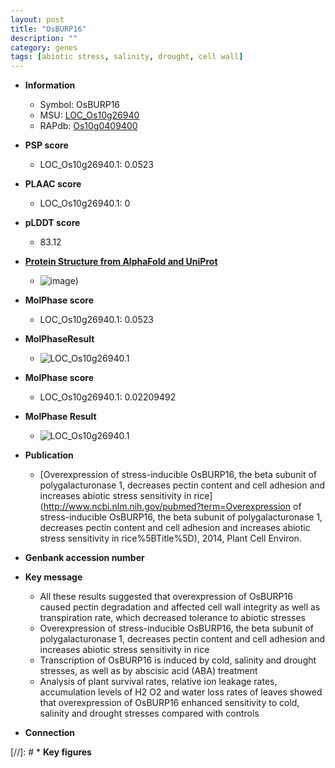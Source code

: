 ```yaml
---
layout: post
title: "OsBURP16"
description: ""
category: genes
tags: [abiotic stress, salinity, drought, cell wall]
---
```


* **Information**  
    + Symbol: OsBURP16  
    + MSU: [LOC_Os10g26940](http://rice.plantbiology.msu.edu/cgi-bin/ORF_infopage.cgi?orf=LOC_Os10g26940)  
    + RAPdb: [Os10g0409400](http://rapdb.dna.affrc.go.jp/viewer/gbrowse_details/irgsp1?name=Os10g0409400)  

* **PSP score**  
    + LOC_Os10g26940.1: 0.0523 

* **PLAAC score**  
    + LOC_Os10g26940.1: 0 

* **pLDDT score**
    + 83.12

* **[Protein Structure from AlphaFold and UniProt](https://www.uniprot.org/uniprotkb/Q7XES5/entry#structure)**
    + ![image](https://ricepsp.github.io/images/Q7/AF-Q7XES5-F1.png))

* **MolPhase score**
    + LOC_Os10g26940.1: 0.0523

* **MolPhaseResult**
    + ![LOC_Os10g26940.1](https://ricepsp.github.io/pictures/LOC_Os10g/LOC_Os10g26940.1.png)

* **MolPhase score**
    + LOC_Os10g26940.1: 0.02209492

* **MolPhase Result**
    + ![LOC_Os10g26940.1](https://304243504.github.io/Pictures/LOC_Os10g/LOC_Os10g26940.1.png)

* **Publication**  
    + [Overexpression of stress-inducible OsBURP16, the beta subunit of polygalacturonase 1, decreases pectin content and cell adhesion and increases abiotic stress sensitivity in rice](http://www.ncbi.nlm.nih.gov/pubmed?term=Overexpression of stress-inducible OsBURP16, the beta subunit of polygalacturonase 1, decreases pectin content and cell adhesion and increases abiotic stress sensitivity in rice%5BTitle%5D), 2014, Plant Cell Environ.

* **Genbank accession number**  

* **Key message**  
    + All these results suggested that overexpression of OsBURP16 caused pectin degradation and affected cell wall integrity as well as transpiration rate, which decreased tolerance to abiotic stresses
    + Overexpression of stress-inducible OsBURP16, the beta subunit of polygalacturonase 1, decreases pectin content and cell adhesion and increases abiotic stress sensitivity in rice
    + Transcription of OsBURP16 is induced by cold, salinity and drought stresses, as well as by abscisic acid (ABA) treatment
    + Analysis of plant survival rates, relative ion leakage rates, accumulation levels of H2 O2 and water loss rates of leaves showed that overexpression of OsBURP16 enhanced sensitivity to cold, salinity and drought stresses compared with controls

* **Connection**  

[//]: # * **Key figures**  


